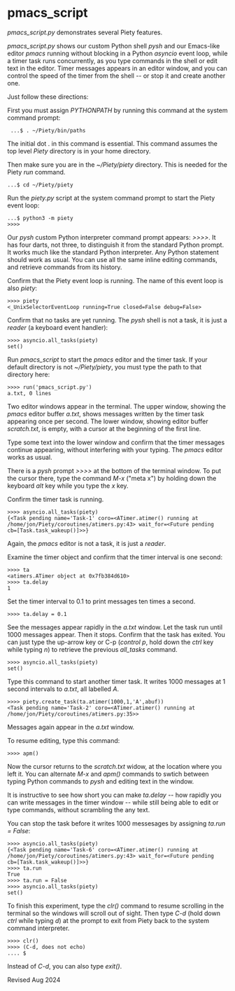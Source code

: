 
pmacs_script
============

*pmacs_script.py* demonstrates several Piety features.

*pmacs_script.py* shows our   custom Python shell *pysh* and our Emacs-like
editor *pmacs* running without  blocking in a Python *asyncio* event loop,
while a timer task runs concurrently, as you  type commands in the shell
or edit text in the editor.  Timer messages appears in an editor window, and you
can control the speed of the timer from the shell -- or stop it and
create another one.

Just follow these directions:

First you must assign *PYTHONPATH* by running this command at the system 
command prompt:

     ...$ . ~/Piety/bin/paths

The initial dot . in this command is essential.  This command assumes 
the top level *Piety* directory is in your home directory.

Then make sure you are in the *~/Piety/piety* directory.  This is needed
for the Piety *run* command.

    ...$ cd ~/Piety/piety

Run the *piety.py* script at the system command prompt to start the
Piety event loop:

    ...$ python3 -m piety
    >>>>

Our *pysh* custom Python interpreter command prompt appears: *>>>>*.  It has
four darts, not three, to distinguish it from the standard Python prompt. It
works much like the standard Python interpreter.  Any Python statement should
work as usual.  You can use all the same inline editing commands, and retrieve
commands from its history.

Confirm that the Piety event loop is running.  The name of this event loop is also
*piety*:

    >>>> piety
    <_UnixSelectorEventLoop running=True closed=False debug=False>    

Confirm that no tasks are yet running.  The *pysh* shell is not a task, it is
just a *reader* (a keyboard event handler):

    >>>> asyncio.all_tasks(piety)
    set()

Run *pmacs_script* to start the *pmacs* editor and the timer task.   If your
default directory is not *~/Piety/piety*, you must type the path to that
directory here: 

    >>>> run('pmacs_script.py')
    a.txt, 0 lines

Two editor windows appear in the terminal.  The upper window, showing  the
*pmacs* editor buffer *a.txt*, shows messages written by the timer task
appearing once per second.  The lower window, showing editor buffer
*scratch.txt*, is empty, with a cursor at the beginning of the first line.

Type some text into the lower window and confirm that the timer messages continue
appearing, without interfering with your typing.   The *pmacs* editor works as 
usual.

There is a *pysh* prompt *>>>>* at the bottom of the terminal window.  To 
put the cursor there, type the command *M-x* ("meta x") by holding down the
keyboard *alt* key while you type the *x* key.  

Confirm the timer task is running.

    >>>> asyncio.all_tasks(piety)
    {<Task pending name='Task-1' coro=<ATimer.atimer() running at
    /home/jon/Piety/coroutines/atimers.py:43> wait_for=<Future pending
    cb=[Task.task_wakeup()]>>}

Again, the *pmacs* editor is not a task, it is just a *reader*.

Examine the timer object and confirm that the timer interval is one second:

    >>>> ta
    <atimers.ATimer object at 0x7fb384d610>
    >>>> ta.delay
    1

Set the timer interval to 0.1 to print messages ten times a second.

    >>>> ta.delay = 0.1

See the messages appear rapidly in the *a.txt* window.   Let the task
run until 1000 messages appear.  Then it stops.  Confirm that the task
has exited.  You can just type the up-arrow key or C-p (*control p*, hold
down the *ctrl* key while typing *n*) to retrieve the previous *all_tasks* command.

    >>>> asyncio.all_tasks(piety)
    set()

Type this command to start another timer task.  It writes 1000 messages at
1 second intervals to *a.txt*, all labelled *A*.

    >>>> piety.create_task(ta.atimer(1000,1,'A',abuf))
    <Task pending name='Task-2' coro=<ATimer.atimer() running at
    /home/jon/Piety/coroutines/atimers.py:35>>

Messages again appear in the *a.txt* window.

To resume editing, type this command:

    >>>> apm()

Now the cursor returns to the *scratch.txt* widow, at the location  where you
left it.  You can  alternate *M-x*  and *apm()* commands to swtich between
typing Python commands to *pysh* and editing text in the window.

It is instructive to see how short you can make *ta.delay* -- how rapidly you 
can write messages in the timer window -- while still being able to edit
or type commands, without scrambling the any text.

You can stop the task before it writes 1000 messesages by assigning
*ta.run = False*:
 
    >>>> asyncio.all_tasks(piety)
    {<Task pending name='Task-6' coro=<ATimer.atimer() running at
    /home/jon/Piety/coroutines/atimers.py:43> wait_for=<Future pending
    cb=[Task.task_wakeup()]>>}
    >>>> ta.run
    True
    >>>> ta.run = False
    >>>> asyncio.all_tasks(piety)
    set()

To finish this experiment, type the *clr()* command to resume scrolling in
the terminal so the windows will scroll out of sight.   Then type *C-d* (hold
down *ctrl* while typing *d*) at the prompt to exit from Piety back to the
system command interpreter.

    >>>> clr()
    >>>> (C-d, does not echo)
    .... $

Instead of *C-d*, you can also type *exit()*.

Revised Aug 2024
 
